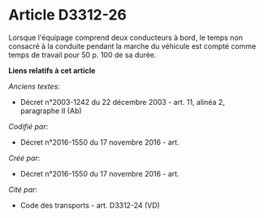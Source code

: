 # Article D3312-26

Lorsque l'équipage comprend deux conducteurs à bord, le temps non consacré à la conduite pendant la marche du véhicule est
compté comme temps de travail pour 50 p. 100 de sa durée.

**Liens relatifs à cet article**

_Anciens textes_:

  - Décret n°2003-1242 du 22 décembre 2003 - art. 11, alinéa 2, paragraphe II (Ab)

_Codifié par_:

  - Décret n°2016-1550 du 17 novembre 2016 - art.

_Créé par_:

  - Décret n°2016-1550 du 17 novembre 2016 - art.

_Cité par_:

  - Code des transports - art. D3312-24 (VD)
